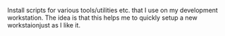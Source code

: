 Install scripts for various tools/utilities etc. that I use on my development workstation.
The idea is that this helps me to quickly setup a new workstaionjust as I like it.